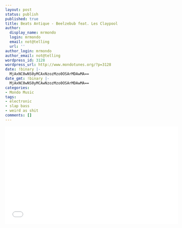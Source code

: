 ```yaml
---
layout: post
status: publish
published: true
title: Beats Antique - Beelzebub feat. Les Claypool
author:
  display_name: mrmondo
  login: mrmondo
  email: not@telling
  url: ''
author_login: mrmondo
author_email: not@telling
wordpress_id: 3128
wordpress_url: http://www.mondotunes.org/?p=3128
date: !binary |-
  MjAxNC0wNS0yMCAxNzozMzo0OSArMDAwMA==
date_gmt: !binary |-
  MjAxNC0wNS0yMCAwNzozMzo0OSArMDAwMA==
categories:
- Mondo Music
tags:
- electronic
- slap bass
- weird as shit
comments: []
---
```

<iframe width="560" height="315" src="//www.youtube.com/embed/ZHVEqsyitwE" frameborder="0"> </iframe>
